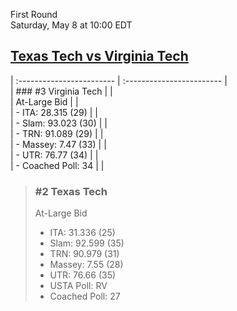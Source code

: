 First Round  
Saturday, May 8 at 10:00 EDT
## [Texas Tech vs Virginia Tech](https://www.ncaa.com/game/5833391) 

| :------------------------ | :------------------------ |  
| ### #3 Virginia Tech      | |  
| At-Large Bid              | |  
| - ITA: 28.315 (29)        | |  
| - Slam: 93.023 (30)       | |  
| - TRN: 91.089 (29)        | |  
| - Massey: 7.47 (33)       | |  
| - UTR: 76.77 (34)         | |  
| - Coached Poll: 34        | |  

> ### #2 Texas Tech  
> At-Large Bid  
> - ITA: 31.336 (25)  
> - Slam: 92.599 (35)  
> - TRN: 90.979 (31)  
> - Massey: 7.55 (28)  
> - UTR: 76.66 (35)  
> - USTA Poll: RV  
> - Coached Poll: 27  